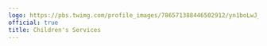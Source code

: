```yaml
---
logo: https://pbs.twimg.com/profile_images/786571388446502912/yn1boLwJ_400x400.jpg
official: true
title: Children's Services
---
```

